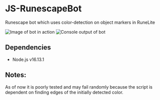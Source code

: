 # JS-RunescapeBot
Runescape bot which uses color-detection on object markers in RuneLite

![Image of bot in action](https://i.imgur.com/438mvdA.png)
![Console output of bot](https://i.imgur.com/VGcQtYm.png)

## Dependencies

* Node.js v16.13.1

## Notes:
As of now it is poorly tested and may fail randomly because the script is dependent on finding edges of the initially detected color.
